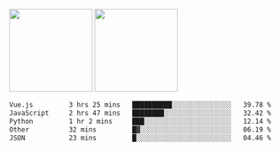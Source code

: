 <img src="https://github-readme-stats.vercel.app/api?username=Dream4ever&count_private=true&show_icons=true&theme=tokyonight" height="150" /> <img src="https://github-readme-stats.vercel.app/api/top-langs/?username=Dream4ever&count_private=true&show_icons=true&theme=tokyonight&langs_count=5&layout=compact" height="150" />

<!--START_SECTION:waka-->

```txt
Vue.js         3 hrs 25 mins   ██████████░░░░░░░░░░░░░░░   39.78 %
JavaScript     2 hrs 47 mins   ████████░░░░░░░░░░░░░░░░░   32.42 %
Python         1 hr 2 mins     ███░░░░░░░░░░░░░░░░░░░░░░   12.14 %
Other          32 mins         █▓░░░░░░░░░░░░░░░░░░░░░░░   06.19 %
JSON           23 mins         █░░░░░░░░░░░░░░░░░░░░░░░░   04.46 %
```

<!--END_SECTION:waka-->

